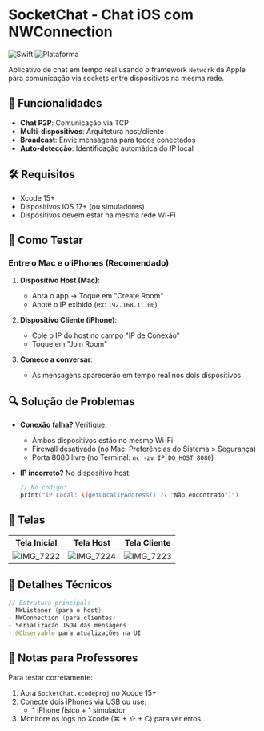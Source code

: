 # SocketChat - Chat iOS com NWConnection

![Swift](https://img.shields.io/badge/Swift-5.9-orange.svg)
![Plataforma](https://img.shields.io/badge/plataforma-iOS_17+-blue.svg)

Aplicativo de chat em tempo real usando o framework `Network` da Apple para comunicação via sockets entre dispositivos na mesma rede.

## 📱 Funcionalidades
- **Chat P2P**: Comunicação via TCP
- **Multi-dispositivos**: Arquitetura host/cliente
- **Broadcast**: Envie mensagens para todos conectados
- **Auto-detecção**: Identificação automática do IP local

## 🛠️ Requisitos
- Xcode 15+
- Dispositivos iOS 17+ (ou simuladores)
- Dispositivos devem estar na mesma rede Wi-Fi

## 🚀 Como Testar

### Entre o Mac e o iPhones (Recomendado)
1. **Dispositivo Host (Mac)**:
   - Abra o app → Toque em "Create Room"
   - Anote o IP exibido (ex: `192.168.1.100`)

2. **Dispositivo Cliente (iPhone)**:
   - Cole o IP do host no campo "IP de Conexão"
   - Toque em "Join Room"

3. **Comece a conversar**:
   - As mensagens aparecerão em tempo real nos dois dispositivos

## 🔍 Solução de Problemas
- **Conexão falha?** Verifique:
  - Ambos dispositivos estão no mesmo Wi-Fi
  - Firewall desativado (no Mac: Preferências do Sistema > Segurança)
  - Porta 8080 livre (no Terminal: `nc -zv IP_DO_HOST 8080`)

- **IP incorreto?** No dispositivo host:
  ```swift
  // No código:
  print("IP Local: \(getLocalIPAddress() ?? "Não encontrado")")
  ```

## 📸 Telas
| Tela Inicial | Tela Host | Tela Cliente |
|-----------|-------------| -------------|
| ![IMG_7222](https://github.com/user-attachments/assets/65d4bf1b-321b-4be9-af39-f106069aa75a) | ![IMG_7224](https://github.com/user-attachments/assets/ca6bd3f9-71d8-4703-8deb-3ff0c3ea4481) | ![IMG_7223](https://github.com/user-attachments/assets/3ff2221e-6d75-4b8d-8c0b-e9b4e62c4900)|


## 🧠 Detalhes Técnicos
```swift
// Estrutura principal:
- NWListener (para o host)
- NWConnection (para clientes)
- Serialização JSON das mensagens
- @Observable para atualizações na UI
```

## 📝 Notas para Professores
Para testar corretamente:
1. Abra `SocketChat.xcodeproj` no Xcode 15+
2. Conecte dois iPhones via USB ou use:
   - 1 iPhone físico + 1 simulador
3. Monitore os logs no Xcode (⌘ + ⇧ + C) para ver erros
